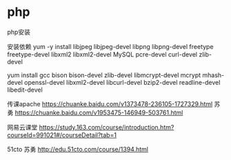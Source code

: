 # php
php安装

安装依赖
yum -y install libjpeg libjpeg-devel libpng libpng-devel freetype freetype-devel libxml2 libxml2-devel MySQL pcre-devel curl-devel zlib-devel

yum install gcc bison bison-devel zlib-devel libmcrypt-devel mcrypt mhash-devel openssl-devel libxml2-devel libcurl-devel bzip2-devel readline-devel libedit-devel

传课apache
https://chuanke.baidu.com/v1373478-236105-1727329.html
苏勇
https://chuanke.baidu.com/v1953475-146949-503761.html

网易云课堂
https://study.163.com/course/introduction.htm?courseId=991021#/courseDetail?tab=1

51cto
苏勇 http://edu.51cto.com/course/1394.html
